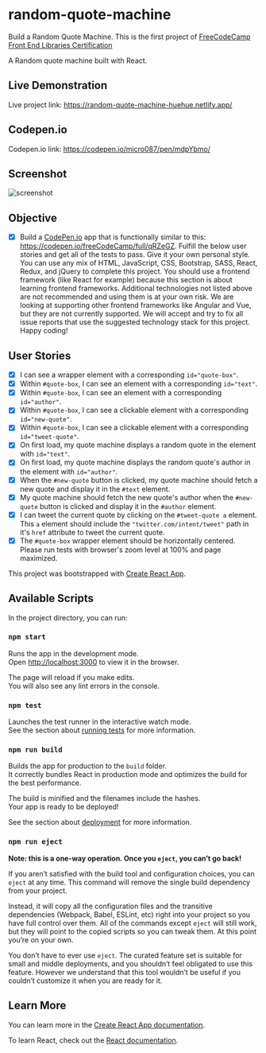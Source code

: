 # random-quote-machine

Build a Random Quote Machine. This is the first project of [FreeCodeCamp Front End Libraries Certification](https://learn.freecodecamp.org/front-end-libraries/front-end-libraries-projects/build-a-random-quote-machine)

A Random quote machine built with React.

## Live Demonstration

Live project link: <https://random-quote-machine-huehue.netlify.app/>

## Codepen.io 

Codepen.io link: <https://codepen.io/micro087/pen/mdpYbmo/>

## Screenshot

![screenshot](https://raw.githubusercontent.com/micro087/random-quote-machine/main/SS.png)

## Objective

- [x] Build a [CodePen.io](https://codepen.io) app that is functionally similar to this: <https://codepen.io/freeCodeCamp/full/qRZeGZ>. Fulfill the below user stories and get all of the tests to pass. Give it your own personal style. You can use any mix of HTML, JavaScript, CSS, Bootstrap, SASS, React, Redux, and jQuery to complete this project. You should use a frontend framework (like React for example) because this section is about learning frontend frameworks. Additional technologies not listed above are not recommended and using them is at your own risk. We are looking at supporting other frontend frameworks like Angular and Vue, but they are not currently supported. We will accept and try to fix all issue reports that use the suggested technology stack for this project. Happy coding!

## User Stories

- [x] I can see a wrapper element with a corresponding `id="quote-box"`.
- [x] Within `#quote-box`, I can see an element with a corresponding `id="text"`.
- [x] Within `#quote-box`, I can see an element with a corresponding `id="author"`.
- [x] Within `#quote-box`, I can see a clickable element with a corresponding `id="new-quote"`.
- [x] Within `#quote-box`, I can see a clickable element with a corresponding `id="tweet-quote"`.
- [x] On first load, my quote machine displays a random quote in the element with `id="text"`.
- [x] On first load, my quote machine displays the random quote's author in the element with `id="author"`.
- [x] When the `#new-quote` button is clicked, my quote machine should fetch a new quote and display it in the `#text` element.
- [x] My quote machine should fetch the new quote's author when the `#new-quote` button is clicked and display it in the `#author` element.
- [x] I can tweet the current quote by clicking on the `#tweet-quote a` element. This `a` element should include the `"twitter.com/intent/tweet"` path in it's `href` attribute to tweet the current quote.
- [x] The `#quote-box` wrapper element should be horizontally centered. Please run tests with browser's zoom level at 100% and page maximized.

This project was bootstrapped with [Create React App](https://github.com/facebook/create-react-app).

## Available Scripts

In the project directory, you can run:

### `npm start`

Runs the app in the development mode.<br>
Open [http://localhost:3000](http://localhost:3000) to view it in the browser.

The page will reload if you make edits.<br>
You will also see any lint errors in the console.

### `npm test`

Launches the test runner in the interactive watch mode.<br>
See the section about [running tests](https://facebook.github.io/create-react-app/docs/running-tests) for more information.

### `npm run build`

Builds the app for production to the `build` folder.<br>
It correctly bundles React in production mode and optimizes the build for the best performance.

The build is minified and the filenames include the hashes.<br>
Your app is ready to be deployed!

See the section about [deployment](https://facebook.github.io/create-react-app/docs/deployment) for more information.

### `npm run eject`

**Note: this is a one-way operation. Once you `eject`, you can’t go back!**

If you aren’t satisfied with the build tool and configuration choices, you can `eject` at any time. This command will remove the single build dependency from your project.

Instead, it will copy all the configuration files and the transitive dependencies (Webpack, Babel, ESLint, etc) right into your project so you have full control over them. All of the commands except `eject` will still work, but they will point to the copied scripts so you can tweak them. At this point you’re on your own.

You don’t have to ever use `eject`. The curated feature set is suitable for small and middle deployments, and you shouldn’t feel obligated to use this feature. However we understand that this tool wouldn’t be useful if you couldn’t customize it when you are ready for it.

## Learn More

You can learn more in the [Create React App documentation](https://facebook.github.io/create-react-app/docs/getting-started).

To learn React, check out the [React documentation](https://reactjs.org/).
